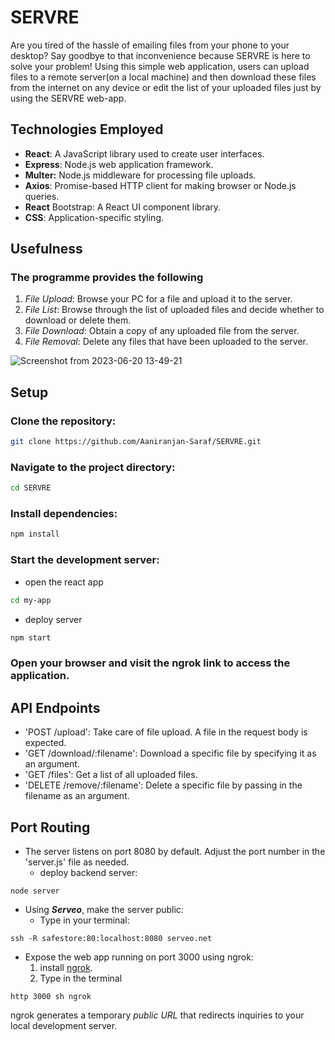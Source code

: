 # SERVRE
Are you tired of the hassle of emailing files from your phone to your desktop? Say goodbye to that inconvenience because SERVRE is here to solve your problem!
Using this simple web application, users can upload files to a remote server(on a local machine) and then download these files from the internet on any device or edit the list of your uploaded files just by using the SERVRE web-app.

## Technologies Employed

- **React**: A JavaScript library used to create user interfaces.
- **Express**: Node.js web application framework.
- **Multer:** Node.js middleware for processing file uploads.
- **Axios**: Promise-based HTTP client for making browser or Node.js queries.
- **React** Bootstrap: A React UI component library.
- **CSS**: Application-specific styling.

## Usefulness

### The programme provides the following 
1. *File Upload*: Browse your PC for a file and upload it to the server.
2. *File List*: Browse through the list of uploaded files and decide whether to download or delete them.
3. *File Download*: Obtain a copy of any uploaded file from the server.
4. *File Removal*: Delete any files that have been uploaded to the server.

![Screenshot from 2023-06-20 13-49-21](https://github.com/Aaniranjan-Saraf/SERVRE/assets/97801096/06a1810b-9efd-46c0-a33c-d3a164c8bad5)


## Setup

### Clone the repository: 
```sh
git clone https://github.com/Aaniranjan-Saraf/SERVRE.git
```
### Navigate to the project directory:
```sh
cd SERVRE
```
### Install dependencies:
```sh
npm install
```
### Start the development server:
   - open the react app

```sh
cd my-app
```
   - deploy server
```sh
npm start
```
### Open your browser and visit the ngrok link to access the application. 


## API Endpoints

- 'POST /upload': Take care of file upload. A file in the request body is expected.
- 'GET /download/:filename': Download a specific file by specifying it as an argument.
- 'GET /files': Get a list of all uploaded files.
- 'DELETE /remove/:filename': Delete a specific file by passing in the filename as an argument.


## Port Routing 
- The server listens on port 8080 by default. Adjust the port number in the 'server.js' file as needed.
   - deploy backend server:
```
node server
```
- Using ***Serveo***, make the server public:
   - Type in your terminal:
```
ssh -R safestore:80:localhost:8080 serveo.net
```
    
- Expose the web app running on port 3000 using ngrok:
  1. install [ngrok](https://ngrok.com/).
  2. Type in the terminal

```
http 3000 sh ngrok
```
ngrok generates a temporary *public URL* that redirects inquiries to your local development server.

